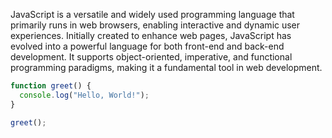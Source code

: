 JavaScript is a versatile and widely used programming language that primarily runs in web browsers, enabling interactive and dynamic user experiences. Initially created to enhance web pages, JavaScript has evolved into a powerful language for both front-end and back-end development. It supports object-oriented, imperative, and functional programming paradigms, making it a fundamental tool in web development.

```js
function greet() {
  console.log("Hello, World!");
}

greet();

```
